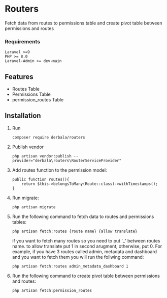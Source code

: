 # Routers
Fetch data from routes to permissions table and create pivot table between permissions and routes

### Requirements
    Laravel >=9
    PHP >= 8.0
    Laravel-Admin >= dev-main
    
## Features
- Routes Table
- Permissions Table
- permission_routes Table

## Installation
1. Run
    ```
    composer require derbala/routers
    ```
2. Publish vendor
    ```
    php artisan vendor:publish --provider="derbala\routers\RouterServiceProvider"
    ```
3. Add routes function to the permission model:
    ```
    public function routes(){
        return $this->belongsToMany(Route::class)->withTimestamps();
    }
    ```
3. Run migrate:
    ```
    php artisan migrate
    ```
4. Run the following command to fetch data to routes and permissions tables:
    ```
    php artisan fetch:routes {route name} {allow translate}
    ```
    if you want to fetch many routes so you need to put '_' between routes name.
    to allow translate put 1 in second arugment, otherwise, put 0.
    For example, if you have 3 routes called admin, metadata and dashboard and you want to fetch them you will run the follwing command:
    ```    
    php artisan fetch:routes admin_metadata_dashboard 1
    ```
5. Run the following command to create pivot table between permissions and routes:
    ```    
    php artisan fetch:permission_routes
    ```
